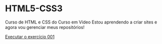 # HTML5-CSS3
 Curso de HTML e CSS do Curso em Vídeo
Estou aprendendo a criar sites e agora vou gerenciar meus repositórios!

<a href="https://astrocorreia.github.io/HTML5-CSS3/Curso em Vídeo/Exercícios/Ex-001.index.html">Executar o exercício 001
